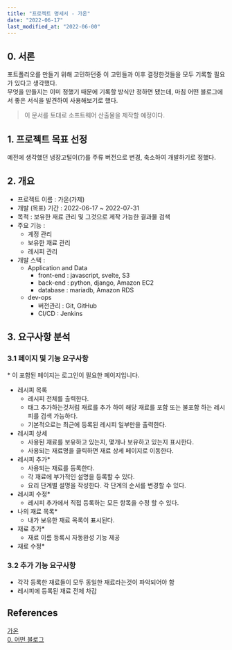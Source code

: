 ```yaml
---
title: "프로젝트 명세서 - 가온"
date: "2022-06-17"
last_modified_at: "2022-06-00"
---
```


## 0. 서론
포트폴리오를 만들기 위해 고민하던중 이 고민들과 이후 결정한것들을 모두 기록할 필요가 있다고 생각했다.    
무엇을 만들지는 이미 정했기 때문에 기록할 방식만 정하면 됐는데, 마침 어떤 블로그에서 좋은 서식을 발견하여 사용해보기로 했다.

> 이 문서를 토대로 소프트웨어 산출물을 제작할 예정이다.

## 1. 프로젝트 목표 선정
예전에 생각했던 냉장고털이(?)를 주류 버전으로 변경, 축소하여 개발하기로 정했다.

## 2. 개요
- 프로젝트 이름 : 가온(가제)  
- 개발 (목표) 기간 : 2022-06-17 ~ 2022-07-31
- 목적 : 보유한 재료 관리 및 그것으로 제작 가능한 결과물 검색
- 주요 기능 :
  - 계정 관리
  - 보유한 재료 관리
  - 레시피 관리
- 개발 스택 : 
  - Application and Data
    - front-end : javascript, svelte, S3
    - back-end : python, django, Amazon EC2
    - database : mariadb, Amazon RDS
  - dev-ops
    - 버전관리 : Git, GitHub
    - CI/CD : Jenkins

## 3. 요구사항 분석
### 3.1 페이지 및 기능 요구사항
\* 이 포함된 페이지는 로그인이 필요한 페이지입니다.

- 레시피 목록
  - 레시피 전체를 출력한다.
  - 태그 추가하는것처럼 재료를 추가 하여 해당 재료를 포함 또는 불포함 하는 레시피를 검색 가능하다.
  - 기본적으로는 최근에 등록된 레시피 일부만을 출력한다.
- 레시피 상세
  - 사용된 재료를 보유하고 있는지, 몇개나 보유하고 있는지 표시한다.
  - 사용되는 재료명을 클릭하면 재료 상세 페이지로 이동한다.
- 레시피 추가\*
  - 사용되는 재료를 등록한다.
  - 각 재료에 부가적인 설명을 등록할 수 있다.
  - 요리 단계별 설명을 작성한다. 각 단계의 순서를 변경할 수 있다.
- 레시피 수정\*
  - 레시피 추가에서 직접 등록하는 모든 항목을 수정 할 수 있다.
- 나의 재료 목록\*
  - 내가 보유한 재료 목록이 표시된다. 
- 재료 추가\*
  - 재료 이름 등록시 자동완성 기능 제공
- 재료 수정\*

### 3.2 추가 기능 요구사항
- 각각 등록한 재료들이 모두 동일한 재료라는것이 파악되어야 함
- 레시피에 등록된 재료 전체 차감

## References
[가온](https://www.ihee.com/636)  
[0. 어떤 블로그](https://dev-coco.tistory.com/111)  

